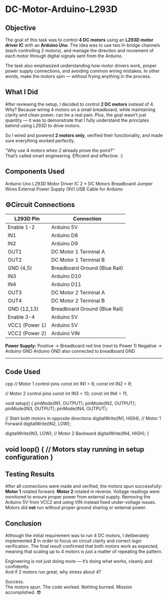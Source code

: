 # DC-Motor-Arduino-L293D

## Objective

The goal of this task was to control **4 DC motors** using an **L293D motor driver IC** with an **Arduino Uno**. The idea was to use two H-bridge channels (each controlling 2 motors), and manage the direction and movement of each motor through digital signals sent from the Arduino.

The task also emphasized understanding how motor drivers work, proper power supply connections, and avoiding common wiring mistakes. In other words, make the motors spin — without frying anything in the process. 

## What I Did

After reviewing the setup, I decided to control **2 DC motors** instead of 4. Why? Because wiring 4 motors on a small breadboard, while maintaining clarity and clean power, can be a real pain. Plus, the goal wasn’t just quantity — it was to demonstrate that I fully understand the principles behind using L293D to drive motors.

So I wired and powered **2 motors only**, verified their functionality, and made sure everything worked perfectly.

"Why use 4 motors when 2 already prove the point?"  
That’s called smart engineering. Efficient and effective. :)


## Components Used
  Arduino Uno
  L293D Motor Driver IC
  2 × DC Motors
  Breadboard
  Jumper Wires
  External Power Supply (9V)
  USB Cable for Arduino
  
## ⚙Circuit Connections

| L293D Pin       | Connection                      |
|----------------|----------------------------------|
| Enable 1-2      | Arduino 5V                      |
| IN1             | Arduino D8                      |
| IN2             | Arduino D9                      |
| OUT1            | DC Motor 1 Terminal A           |
| OUT2            | DC Motor 1 Terminal B           |
| GND (4,5)       | Breadboard Ground (Blue Rail)   |
| IN3             | Arduino D10                     |
| IN4             | Arduino D11                     |
| OUT3            | DC Motor 2 Terminal A           |
| OUT4            | DC Motor 2 Terminal B           |
| GND (12,13)     | Breadboard Ground (Blue Rail)   |
| Enable 3-4      | Arduino 5V                      |
| VCC1 (Power 1)  | Arduino 5V                      |
| VCC2 (Power 2)  | Arduino VIN                     |

**Power Supply:**
Positive → Breadboard red line (next to Power 1)
Negative → Arduino GND
Arduino GND also connected to breadboard GND

--------------------------------------------------------------------------
##  Code Used

cpp
// Motor 1 control pins
const int IN1 = 8;
const int IN2 = 9;

// Motor 2 control pins
const int IN3 = 10;
const int IN4 = 11;

void setup() {
  pinMode(IN1, OUTPUT);
  pinMode(IN2, OUTPUT);
  pinMode(IN3, OUTPUT);
  pinMode(IN4, OUTPUT);

  // Start both motors in opposite directions
  digitalWrite(IN1, HIGH);  // Motor 1 Forward
  digitalWrite(IN2, LOW);

  digitalWrite(IN3, LOW);   // Motor 2 Backward
  digitalWrite(IN4, HIGH);
}

void loop() {
  // Motors stay running in setup configuration
}
----------------------------------------------------------------------
## Testing Results

After all connections were made and verified, the motors spun successfully:
  **Motor 1** rotated forward.
  **Motor 2** rotated in reverse.
  Voltage readings were monitored to ensure proper power from external supply.
  Removing the Arduino 5V from VCC2 and using VIN instead fixed under-voltage issues.
  Motors did **not** run without proper ground sharing or external power.

## Conclusion

Although the initial requirement was to run 4 DC motors, I deliberately implemented **2** in order to focus on circuit clarity and correct logic verification. The final result confirmed that both motors work as expected, meaning that scaling up to 4 motors is just a matter of repeating the pattern.

Engineering is not just doing more — it’s doing what works, cleanly and confidently.  
And if 2 motors run great, why stress about 4?

Success.  
The motors spun. The code worked. Nothing burned. Mission accomplished. 😎
